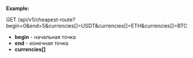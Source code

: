 **Example:**

GET /api/v1/cheapest-route?begin=0&end=5&currencies[]=USDT&currencies[]=ETH&currencies[]=BTC

- **begin** - начальная точка
- **end** - конечная точка
- **currencies[]** 

